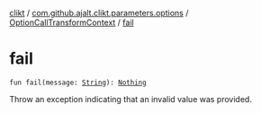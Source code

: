 [clikt](../../index.md) / [com.github.ajalt.clikt.parameters.options](../index.md) / [OptionCallTransformContext](index.md) / [fail](./fail.md)

# fail

`fun fail(message: `[`String`](https://kotlinlang.org/api/latest/jvm/stdlib/kotlin/-string/index.html)`): `[`Nothing`](https://kotlinlang.org/api/latest/jvm/stdlib/kotlin/-nothing/index.html)

Throw an exception indicating that an invalid value was provided.

